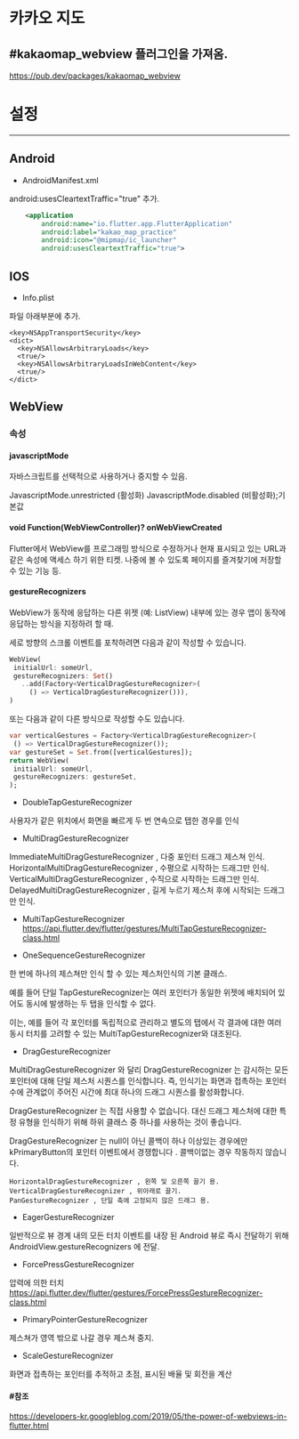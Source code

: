 카카오 지도
===============
 
## #kakaomap_webview 플러그인을 가져옴.

https://pub.dev/packages/kakaomap_webview



# 설정
--------------------

## Android

- AndroidManifest.xml

android:usesCleartextTraffic="true" 추가.

```xml
    <application
        android:name="io.flutter.app.FlutterApplication"
        android:label="kakao_map_practice"
        android:icon="@mipmap/ic_launcher"
        android:usesCleartextTraffic="true">
```

## IOS

- Info.plist

파일 아래부분에 추가.

```plist
<key>NSAppTransportSecurity</key>
<dict>
  <key>NSAllowsArbitraryLoads</key>
  <true/>
  <key>NSAllowsArbitraryLoadsInWebContent</key>
  <true/>
</dict>
```


WebView
------------------

### 속성

#### javascriptMode

자바스크립트를 선택적으로 사용하거나 중지할 수 있음.

JavascriptMode.unrestricted (활성화)
JavascriptMode.disabled (비활성화);기본값

#### void Function(WebViewController)? onWebViewCreated

Flutter에서 WebView를 프로그래밍 방식으로 수정하거나 현재 표시되고 있는 URL과 같은 속성에 액세스 하기 위한 티켓.
나중에 볼 수 있도록 페이지를 즐겨찾기에 저장할 수 있는 기능 등.

#### gestureRecognizers

WebView가 동작에 응답하는 다른 위젯 (예: ListView) 내부에 있는 경우 앱이 동작에 응답하는 방식을
지정하려 할 때.

세로 방향의 스크롤 이벤트를 포착하려면 다음과 같이 작성할 수 있습니다.
```dart
WebView(
 initialUrl: someUrl,
 gestureRecognizers: Set()
   ..add(Factory<VerticalDragGestureRecognizer>(
     () => VerticalDragGestureRecognizer())),
)
```
또는 다음과 같이 다른 방식으로 작성할 수도 있습니다.
```dart
var verticalGestures = Factory<VerticalDragGestureRecognizer>(
 () => VerticalDragGestureRecognizer());
var gestureSet = Set.from([verticalGestures]);
return WebView(
 initialUrl: someUrl,
 gestureRecognizers: gestureSet,
);
``` 
- DoubleTapGestureRecognizer
 
 사용자가 같은 위치에서 화면을 빠르게 두 번 연속으로 탭한 경우를 인식
 
- MultiDragGestureRecognizer
 
 ImmediateMultiDragGestureRecognizer , 다중 포인터 드래그 제스쳐 인식.
 HorizontalMultiDragGestureRecognizer , 수평으로 시작하는 드래그만 인식.
 VerticalMultiDragGestureRecognizer , 수직으로 시작하는 드래그만 인식.
 DelayedMultiDragGestureRecognizer , 길게 누르기 제스처 후에 시작되는 드래그만 인식.
 
- MultiTapGestureRecognizer
 https://api.flutter.dev/flutter/gestures/MultiTapGestureRecognizer-class.html
 
- OneSequenceGestureRecognizer
 
 한 번에 하나의 제스쳐만 인식 할 수 있는 제스처인식의 기본 클래스.
 
 예를 들어 단일 TapGestureRecognizer는 여러 포인터가 동일한 위젯에 배치되어 있어도
 동시에 발생하는 두 탭을 인식할 수 없다.
 
 이는, 예를 들어 각 포인터를 독립적으로 관리하고 별도의 탭에서 각 결과에 대한 여러 동시 터치를 고려할 수 있는
 MultiTapGestureRecognizer와 대조된다.
 
- DragGestureRecognizer
 
 MultiDragGestureRecognizer 와 달리 DragGestureRecognizer 는 
 감시하는 모든 포인터에 대해 단일 제스처 시퀀스를 인식합니다. 
 즉, 인식기는 화면과 접촉하는 포인터 수에 관계없이 주어진 시간에 최대 하나의 드래그 시퀀스를 활성화합니다.
 
 DragGestureRecognizer 는 직접 사용할 수 없습니다. 
 대신 드래그 제스처에 대한 특정 유형을 인식하기 위해 하위 클래스 중 하나를 사용하는 것이 좋습니다.
 
 DragGestureRecognizer 는 null이 아닌 콜백이 하나 이상있는 경우에만 
 kPrimaryButton의 포인터 이벤트에서 경쟁합니다 . 
 콜백이없는 경우 작동하지 않습니다.
 
	HorizontalDragGestureRecognizer , 왼쪽 및 오른쪽 끌기 용.
	VerticalDragGestureRecognizer , 위아래로 끌기.
	PanGestureRecognizer , 단일 축에 고정되지 않은 드래그 용.
 
- EagerGestureRecognizer
 
 일반적으로 뷰 경계 내의 모든 터치 이벤트를 
내장 된 Android 뷰로 즉시 전달하기 위해 AndroidView.gestureRecognizers 에 전달.
 
 - ForcePressGestureRecognizer
 
 압력에 의한 터치
 https://api.flutter.dev/flutter/gestures/ForcePressGestureRecognizer-class.html
 
- PrimaryPointerGestureRecognizer
 
 제스쳐가 영역 밖으로 나갈 경우 제스쳐 중지.
 
- ScaleGestureRecognizer
 
 화면과 접촉하는 포인터를 추적하고 초점, 표시된 배율 및 회전을 계산


#### #참조
https://developers-kr.googleblog.com/2019/05/the-power-of-webviews-in-flutter.html